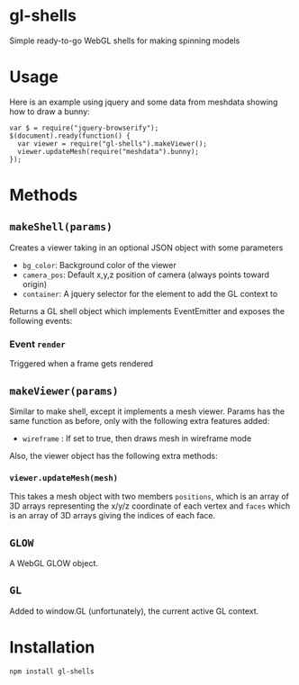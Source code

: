 gl-shells
=========

Simple ready-to-go WebGL shells for making spinning models

Usage
=====

Here is an example using jquery and some data from meshdata showing how to draw a bunny:

    var $ = require("jquery-browserify");
    $(document).ready(function() {
      var viewer = require("gl-shells").makeViewer();
      viewer.updateMesh(require("meshdata").bunny);
    });


Methods
=======

## `makeShell(params)` ##

Creates a viewer taking in an optional JSON object with some parameters

* `bg_color`: Background color of the viewer
* `camera_pos`: Default x,y,z position of camera (always points toward origin)
* `container`: A jquery selector for the element to add the GL context to

Returns a GL shell object which implements EventEmitter and exposes the following events:

### Event `render` ###

Triggered when a frame gets rendered


## `makeViewer(params)` ##

Similar to make shell, except it implements a mesh viewer.  Params has the same function as before, only with the following extra features added:

* `wireframe` : If set to true, then draws mesh in wireframe mode

Also, the viewer object has the following extra methods:

### `viewer.updateMesh(mesh)` ###

This takes a mesh object with two members `positions`, which is an array of 3D arrays representing the x/y/z coordinate of each vertex and `faces` which is an array of 3D arrays giving the indices of each face.


## `GLOW` ##

A WebGL GLOW object.

## `GL` ##

Added to window.GL (unfortunately), the current active GL context.


Installation
============

    npm install gl-shells